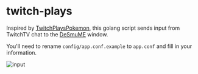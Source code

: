 # twitch-plays

Inspired by [TwitchPlaysPokemon](http://www.twitch.tv/twitchplayspokemon), this golang script sends input from TwitchTV chat to the [DeSmuME](http://desmume.org/) window.

You'll need to rename `config/app.conf.example` to `app.conf` and fill in your information. 

![input](http://i.imgur.com/aatUPTc.png)